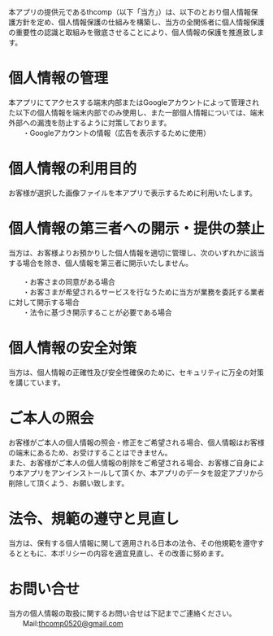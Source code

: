 本アプリの提供元であるthcomp（以下「当方」）は、以下のとおり個人情報保護方針を定め、個人情報保護の仕組みを構築し、当方の全関係者に個人情報保護の重要性の認識と取組みを徹底させることにより、個人情報の保護を推進致します。

# 個人情報の管理
本アプリにてアクセスする端末内部またはGoogleアカウントによって管理された以下の個人情報を端末内部でのみ使用し、また一部個人情報については、端末外部への漏洩を防止するように対策しております。<br/>
　　・Googleアカウントの情報（広告を表示するために使用）
# 個人情報の利用目的
お客様が選択した画像ファイルを本アプリで表示するために利用いたします。
# 個人情報の第三者への開示・提供の禁止
当方は、お客様よりお預かりした個人情報を適切に管理し、次のいずれかに該当する場合を除き、個人情報を第三者に開示いたしません。<br/>
<br/>
　　・お客さまの同意がある場合<br/>
　　・お客さまが希望されるサービスを行なうために当方が業務を委託する業者に対して開示する場合<br/>
　　・法令に基づき開示することが必要である場合<br/>

# 個人情報の安全対策
当方は、個人情報の正確性及び安全性確保のために、セキュリティに万全の対策を講じています。
# ご本人の照会
お客様がご本人の個人情報の照会・修正をご希望される場合、個人情報はお客様の端末にあるため、お受けすることはできません。<br/>
また、お客様がご本人の個人情報の削除をご希望される場合、お客様ご自身により本アプリをアンインストールして頂くか、本アプリのデータを設定アプリから削除して頂くよう、お願い致します。<br/>
# 法令、規範の遵守と見直し
当方は、保有する個人情報に関して適用される日本の法令、その他規範を遵守するとともに、本ポリシーの内容を適宜見直し、その改善に努めます。
# お問い合せ
当方の個人情報の取扱に関するお問い合せは下記までご連絡ください。<br/>
　　Mail:thcomp0520@gmail.com
